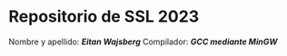 # Repositorio de SSL 2023
Nombre y apellido: ***Eitan Wajsberg***
Compilador: ***GCC mediante MinGW***
